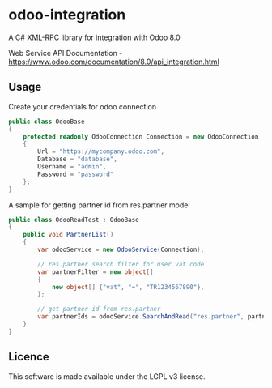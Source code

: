 # odoo-integration

A C# [XML-RPC](https://en.wikipedia.org/wiki/XML-RPC) library for integration with Odoo 8.0

Web Service API Documentation - https://www.odoo.com/documentation/8.0/api_integration.html

## Usage

Create your credentials for odoo connection

```csharp
public class OdooBase
{
	protected readonly OdooConnection Connection = new OdooConnection
	{
	    Url = "https://mycompany.odoo.com",
	    Database = "database",
	    Username = "admin",
	    Password = "password"
	};
}
```

A sample for getting partner id from res.partner model

```csharp
public class OdooReadTest : OdooBase
{
	public void PartnerList()
	{
		var odooService = new OdooService(Connection);

		// res.partner search filter for user vat code
		var partnerFilter = new object[]
		{
			new object[] {"vat", "=", "TR1234567890"},
		};

		// get partner id from res.partner
		var partnerIds = odooService.SearchAndRead("res.partner", partnerFilter, new string[] { "id" }, 0, 1);
	}
}
```

## Licence

This software is made available under the LGPL v3 license.
